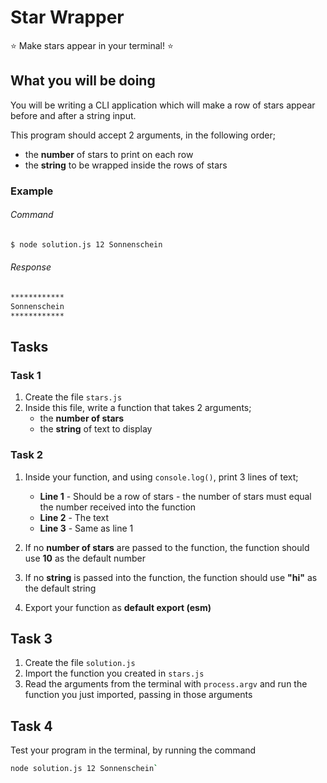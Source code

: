 # Star Wrapper

⭐ Make stars appear in your terminal! ⭐

## What you will be doing

You will be writing a CLI application which will make a row of stars appear before and after a string input.

This program should accept 2 arguments, in the following order;

- the **number** of stars to print on each row
- the **string** to be wrapped inside the rows of stars

### Example

###### Command
```bash
$ node solution.js 12 Sonnenschein
```

###### Response
```bash
************
Sonnenschein
************
```

## Tasks

### Task 1

1. Create the file `stars.js`
2. Inside this file, write a function that takes 2 arguments;
   - the **number of stars**
   - the **string** of text to display

### Task 2

1. Inside your function, and using `console.log()`, print 3 lines of text;

   - **Line 1** - Should be a row of stars - the number of stars must equal the number received into the function
   - **Line 2** - The text
   - **Line 3** - Same as line 1

2. If no **number of stars** are passed to the function, the function should use **10** as the default number
3. If no **string** is passed into the function, the function should use **"hi"** as the default string
4. Export your function as **default export (esm)**

## Task 3

1. Create the file `solution.js`
2. Import the function you created in `stars.js`
3. Read the arguments from the terminal with `process.argv` and run the function you just imported, passing in those arguments

## Task 4

Test your program in the terminal, by running the command

```bash
node solution.js 12 Sonnenschein`
```